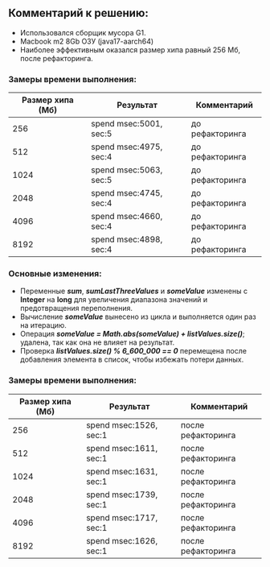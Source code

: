 ## Комментарий к решению:
- Использовался сборщик мусора G1.
- Macbook m2 8Gb ОЗУ (java17-aarch64)
- Наиболее эффективным оказался размер хипа равный 256 Мб, после рефакторинга.

### Замеры времени выполнения:
| Размер хипа (Мб) | Результат              | Комментарий                          |
| ---------------- | ---------------------- | ------------------------------------ |
| 256              | spend msec:5001, sec:5 | до рефакторинга                      |
| 512              | spend msec:4975, sec:4 | до рефакторинга                      |
| 1024             | spend msec:5063, sec:5 | до рефакторинга                      |
| 2048             | spend msec:4745, sec:4 | до рефакторинга                      |
| 4096             | spend msec:4660, sec:4 | до рефакторинга                      |
| 8192             | spend msec:4898, sec:4 | до рефакторинга                      |

### Основные изменения:

- Переменные ***sum***, ***sumLastThreeValues*** и ***someValue*** изменены с **Integer** на **long** для увеличения диапазона значений и предотвращения переполнения.
- Вычисление ***someValue*** вынесено из цикла и выполняется один раз на итерацию.
- Операция ***someValue = Math.abs(someValue) + listValues.size()***; удалена, так как она не влияет на результат.
- Проверка ***listValues.size() % 6_600_000 == 0*** перемещена после добавления элемента в список, чтобы избежать потери данных.

### Замеры времени выполнения:
| Размер хипа (Мб) | Результат              | Комментарий                          |
| ---------------- | ---------------------- | ------------------------------------ |
| 256              | spend msec:1526, sec:1 | после рефакторинга                   |
| 512              | spend msec:1611, sec:1 | после рефакторинга                   |
| 1024             | spend msec:1631, sec:1 | после рефакторинга                   |
| 2048             | spend msec:1739, sec:1 | после рефакторинга                   |
| 4096             | spend msec:1717, sec:1 | после рефакторинга                   |
| 8192             | spend msec:1626, sec:1 | после рефакторинга                   |